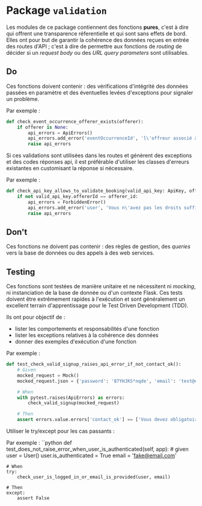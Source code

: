 # Package `validation`
Les modules de ce package contiennent des fonctions **pures**, c'est à dire qui offrent une transparence réferentielle
et qui sont sans effets de bord. Elles ont pour but de garantir la cohérence des données reçues en entrée des routes d'API ;
c'est à dire de permettre aux fonctions de _routing_ de décider si un _request body_ ou des _URL query parameters_ sont utilisables.

## Do
Ces fonctions doivent contenir : des vérifications d'intégrité des données passées en paramètre et des éventuelles levées
d'exceptions pour signaler un problème.

Par exemple :
```python
def check_event_occurrence_offerer_exists(offerer):
    if offerer is None:
        api_errors = ApiErrors()
        api_errors.add_error('eventOccurrenceId', 'l\'offreur associé à cet évènement est inconnu')
        raise api_errors
```

Si ces validations sont utilisées dans les routes et génèrent des exceptions et des codes réponses api, il est préférable d'utiliser les classes d'erreurs existantes en customisant la réponse si nécessaire.

Par exemple :
```python
def check_api_key_allows_to_validate_booking(valid_api_key: ApiKey, offerer_id: int):
    if not valid_api_key.offererId == offerer_id:
        api_errors = ForbiddenError()
        api_errors.add_error('user', 'Vous n\'avez pas les droits suffisants pour éditer cette contremarque.')
        raise api_errors
```

## Don't
Ces fonctions ne doivent pas contenir : des règles de gestion, des _queries_ vers la base de données ou des appels à des
web services.

## Testing
Ces fonctions sont testées de manière unitaire et ne nécessitent ni _mocking_, ni instanciation de la base de donnée
ou d'un contexte Flask. Ces tests doivent être extrêmement rapides à l'exécution et sont généralement un excellent terrain d'apprentissage pour le Test Driven Development (TDD).

Ils ont pour objectif de :
* lister les comportements et responsabilités d'une fonction
* lister les exceptions relatives à la cohérence des données
* donner des exemples d'exécution d'une fonction

Par exemple :
```python
def test_check_valid_signup_raises_api_error_if_not_contact_ok():
    # Given
    mocked_request = Mock()
    mocked_request.json = {'password': '87YHJKS*nqde', 'email': 'test@email.com'}

    # When
    with pytest.raises(ApiErrors) as errors:
        check_valid_signup(mocked_request)

    # Then
    assert errors.value.errors['contact_ok'] == ['Vous devez obligatoirement cocher cette case.']
```

Utiliser le try/except pour les cas passants :

Par exemple :
``python
def test_does_not_raise_error_when_user_is_authenticated(self, app):
    # given
    user = User()
    user.is_authenticated = True
    email = 'fake@email.com'

    # When
    try:
        check_user_is_logged_in_or_email_is_provided(user, email)

    # Then
    except:
        assert False
```